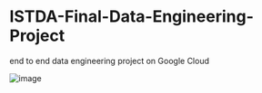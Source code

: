 # ISTDA-Final-Data-Engineering-Project
end to end data engineering project on Google Cloud


![image](https://user-images.githubusercontent.com/56925242/221169917-b4fedaf6-3417-4ee4-a6fb-9220456aee0b.png)
